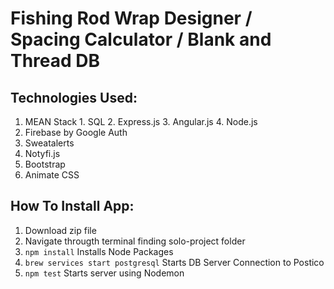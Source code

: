 # Fishing Rod Wrap Designer / Spacing Calculator / Blank and Thread DB

## Technologies Used:
  1. MEAN Stack
    1. SQL
    2. Express.js
    3. Angular.js
    4. Node.js
  2. Firebase by Google Auth
  3. Sweatalerts
  4. Notyfi.js
  5. Bootstrap
  6. Animate CSS

## How To Install App:
  1. Download zip file
  2. Navigate througth terminal finding solo-project folder
  3. ``` npm install ``` Installs Node Packages
  4. ``` brew services start postgresql ``` Starts DB Server Connection to Postico
  5. ``` npm test ``` Starts server using Nodemon
